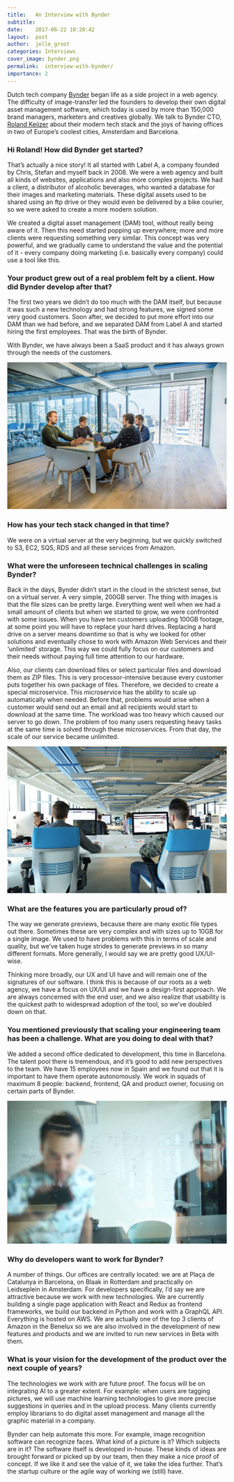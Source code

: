 ```yaml
---
title:   An Interview with Bynder
subtitle:
date:    2017-06-22 10:28:42
layout:  post
author:  jelle_groot
categories: Interviews
cover_image: bynder.png
permalink:  interview-with-bynder/
importance: 2
---
```

Dutch tech company [Bynder](https://www.bynder.com/) began life as a side project in a web agency. The difficulty of image-transfer led the founders to develop their own digital asset management software, which today is used by more than 150,000 brand managers, marketers and creatives globally. We talk to Bynder CTO, [Roland Keijzer](https://nl.linkedin.com/in/keijzer) about their modern tech stack and the joys of having offices in two of Europe’s coolest cities, Amsterdam and Barcelona. 

<!--more-->

###  Hi Roland! How did Bynder get started? 
 
 
That’s actually a nice story! It all started with Label A, a company founded by Chris, Stefan and myself back in 2008. We were a web agency and built all kinds of websites, applications and also more complex projects. We had a client, a distributor of alcoholic beverages, who wanted a database for their images and marketing materials. These digital assets used to be shared using an ftp drive or they would even be delivered by a bike courier, so we were asked to create a more modern solution. 
 
We created a digital asset management (DAM) tool, without really being aware of it. Then this need started popping up everywhere; more and more clients were requesting something very similar. This concept was very powerful, and we gradually came to understand the value and the potential of it - every company doing marketing (i.e. basically every company) could use a tool like this.
 
### Your product grew out of a real problem felt by a client. How did Bynder develop after that?
 
The first two years we didn’t do too much with the DAM itself, but because it was such a new technology and had strong features, we signed some very good customers. Soon after, we decided to put more effort into our DAM than we had before, and we separated DAM from Label A and started hiring the first employees. That was the birth of Bynder. 
 
With Bynder, we have always been a SaaS product and it has always grown through the needs of the customers. 

![bynder-jobs](/assets/images/bynder-one.jpg)
 
### How has your tech stack changed in that time?
 
We were on a virtual server at the very beginning, but we quickly switched to S3, EC2, SQS, RDS and all these services from Amazon.
 
### What were the unforeseen technical challenges in scaling Bynder? 
 
Back in the days, Bynder didn’t start in the cloud in the strictest sense, but on a virtual server. A very simple, 200GB server. The thing with images is that the file sizes can be pretty large. Everything went well when we had a small amount of clients but when we started to grow, we were confronted with some issues. When you have ten customers uploading 100GB footage, at some point you will have to replace your hard drives. Replacing a hard drive on a server means downtime so that is why we looked for other solutions and eventually chose to work with Amazon Web Services and their ‘unlimited’ storage. This way we could fully focus on our customers and their needs without paying full time attention to our hardware. 
 
Also, our clients can download files or select particular files and download them as ZIP files. This is very processor-intensive because every customer puts together his own package of files. Therefore, we decided to create a special microservice. This microservice has the ability to scale up automatically when needed. Before that, problems would arise when a customer would send out an email and all recipients would start to download at the same time. The workload was too heavy which caused our server to go down. The problem of too many users requesting heavy tasks at the same time is solved through these microservices. From that day, the scale of our service became unlimited.

![bynder-jobs](/assets/images/bynder-two.jpg)
 
 
### What are the features you are particularly proud of?

The way we generate previews, because there are many exotic file types out there. Sometimes these are very complex and with sizes up to 10GB for a single image. We used to have problems with this in terms of scale and quality, but we’ve taken huge strides to generate previews in so many different formats. More generally, I would say we are pretty good UX/UI-wise. 
 
Thinking more broadly, our UX and UI have and will remain one of the signatures of our software. I think this is because of our roots as a web agency, we have a focus on UX/UI and we have a design-first approach. We are always concerned with the end user, and we also realize that usability is the quickest path to widespread adoption of the tool, so we’ve doubled down on that.
 
### You mentioned previously that scaling your engineering team has been a challenge. What are you doing to deal with that? 
 
We added a second office dedicated to development, this time in Barcelona. The talent pool there is tremendous, and it’s good to add new perspectives to the team. We have 15 employees now in Spain and we found out that it is important to have them operate autonomously. We work in squads of maximum 8 people: backend, frontend, QA and product owner, focusing on certain parts of Bynder. 


![bynder-jobs](/assets/images/bynder-three.jpg)


### Why do developers want to work for Bynder? 
 
A number of things. Our offices are centrally located: we are at Plaça de Catalunya in Barcelona, on Blaak in Rotterdam and practically on Leidseplein in Amsterdam. For developers specifically, I’d say we are attractive because we work with new technologies. We are currently building a single page application with React and Redux as frontend frameworks, we build our backend in Python and work with a GraphQL API. Everything is hosted on AWS. We are actually one of the top 3 clients of Amazon in the Benelux so we are also involved in the development of new features and products and we are invited to run new services in Beta with them.

### What is your vision for the development of the product over the next couple of years?

The technologies we work with are future proof. The focus will be on integrating AI to a greater extent. For example: when users are tagging pictures, we will use machine learning technologies to give more precise suggestions in queries and in the upload process. Many clients currently employ librarians to do digital asset management and manage all the graphic material in a company.
 
Bynder can help automate this more. For example, image recognition software can recognize faces. What kind of a picture is it? Which subjects are in it? The software itself is developed in-house. These kinds of ideas are brought forward or picked up by our team, then they make a nice proof of concept. If we like it and see the value of it, we take the idea further. That’s the startup culture or the agile way of working we (still) have. 
